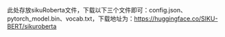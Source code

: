 此处存放sikuRoberta文件，下载以下三个文件即可：config.json、pytorch_model.bin、vocab.txt，下载地址为：https://huggingface.co/SIKU-BERT/sikuroberta

